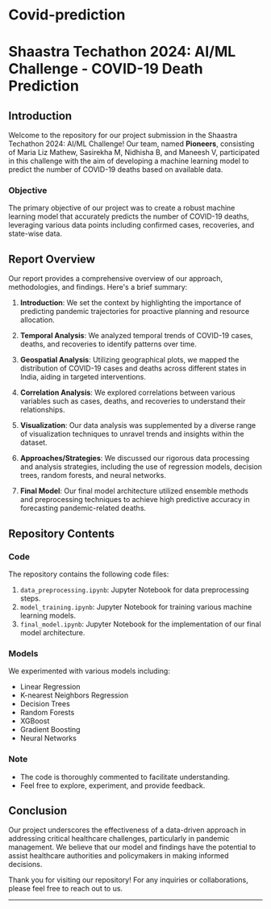 # Covid-prediction

# Shaastra Techathon 2024: AI/ML Challenge - COVID-19 Death Prediction

## Introduction

Welcome to the repository for our project submission in the Shaastra Techathon 2024: AI/ML Challenge! Our team, named **Pioneers**, consisting of Maria Liz Mathew, Sasirekha M, Nidhisha B, and Maneesh V, participated in this challenge with the aim of developing a machine learning model to predict the number of COVID-19 deaths based on available data.

### Objective
The primary objective of our project was to create a robust machine learning model that accurately predicts the number of COVID-19 deaths, leveraging various data points including confirmed cases, recoveries, and state-wise data.

## Report Overview

Our report provides a comprehensive overview of our approach, methodologies, and findings. Here's a brief summary:

1. **Introduction**: We set the context by highlighting the importance of predicting pandemic trajectories for proactive planning and resource allocation.

2. **Temporal Analysis**: We analyzed temporal trends of COVID-19 cases, deaths, and recoveries to identify patterns over time.

3. **Geospatial Analysis**: Utilizing geographical plots, we mapped the distribution of COVID-19 cases and deaths across different states in India, aiding in targeted interventions.

4. **Correlation Analysis**: We explored correlations between various variables such as cases, deaths, and recoveries to understand their relationships.

5. **Visualization**: Our data analysis was supplemented by a diverse range of visualization techniques to unravel trends and insights within the dataset.

6. **Approaches/Strategies**: We discussed our rigorous data processing and analysis strategies, including the use of regression models, decision trees, random forests, and neural networks.

7. **Final Model**: Our final model architecture utilized ensemble methods and preprocessing techniques to achieve high predictive accuracy in forecasting pandemic-related deaths.

## Repository Contents

### Code
The repository contains the following code files:

1. `data_preprocessing.ipynb`: Jupyter Notebook for data preprocessing steps.
2. `model_training.ipynb`: Jupyter Notebook for training various machine learning models.
3. `final_model.ipynb`: Jupyter Notebook for the implementation of our final model architecture.

### Models
We experimented with various models including:

- Linear Regression
- K-nearest Neighbors Regression
- Decision Trees
- Random Forests
- XGBoost
- Gradient Boosting
- Neural Networks

### Note
- The code is thoroughly commented to facilitate understanding.
- Feel free to explore, experiment, and provide feedback.

## Conclusion

Our project underscores the effectiveness of a data-driven approach in addressing critical healthcare challenges, particularly in pandemic management. We believe that our model and findings have the potential to assist healthcare authorities and policymakers in making informed decisions.

Thank you for visiting our repository! For any inquiries or collaborations, please feel free to reach out to us.

---
